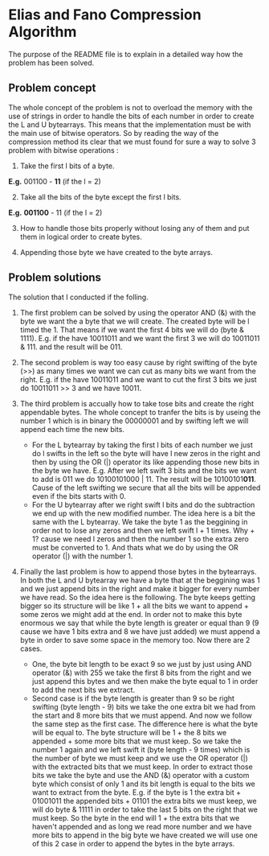 # Elias and Fano Compression Algorithm

The purpose of the README file is to explain in a detailed way how the problem has been solved.

## Problem concept

The whole concept of the problem is not to overload the memory with the use of strings in order to handle the bits of each number in order to create the L and U bytearrays. This means that the implementation must be with the main use of bitwise operators. So by reading the way of the compression method its clear that we must found for sure a way to solve 3 problem with bitwise operations :

1. Take the first l bits of a byte.

**E.g.** 001100 - **11** (if the l = 2)

2. Take all the bits of the byte except the first l bits.

**E.g.** **001100** - 11 (if the l = 2)

3. How to handle those bits properly without losing any of them and put them in logical order to create bytes.

4. Appending those byte we have created to the byte arrays.

## Problem solutions

The solution that I conducted if the folling.

1. The first problem can be solved by using the operator AND (&) with the byte we want the a byte that we will create. The created byte will be l timed the 1. That means if we want the first 4 bits we will do (byte & 1111). E.g. if the have 10011011 and we want the first 3 we will do 10011011 & 111. and the result will be 011.

2. The second problem is way too easy cause by right swifting of the byte (>>) as many times we want we can cut as many bits we want from the right. E.g. if the have 10011011 and we want to cut the first 3 bits we just do 10011011 >> 3 and we have 10011.

3. The third problem is accually how to take tose bits and create the right appendable bytes. The whole concept to tranfer the bits is by useing the number 1 which is in binary the 00000001 and by swifting left we will append each time the new bits.
    - For the L bytearray by taking the first l bits of each number we just do l swifts in the left so the byte will have l new zeros in the right and then by using the OR (|) operator its like appending those new bits in the byte we have. E.g. After we left swift 3 bits and the bits we want to add is 011 we do 10100101000 | 11. The result will be 10100101**011**. Cause of the left swifting we secure that all the bits will be appended even if the bits starts with 0.
    - For the U bytearray after we right swift l bits and do the subtraction we end up with the new modified number. The idea here is a bit the same with the L bytearray. We take the byte 1 as the beggining in order not to lose any zeros and then we left swift l + 1 times. Why + 1? cause we need l zeros and then the number 1 so the extra zero must be converted to 1. And thats what we do by using the OR operator (|) with the number 1. 

4. Finally the last problem is how to append those bytes in the bytearrays. In both the L and U bytearray we have a byte that at the beggining was 1 and we just append bits in the right and make it bigger for every number we have read. So the idea here is the following. The byte keeps getting bigger so its structure will be like 1 + all the bits we want to append + some zeros we might add at the end. In order not to make this byte enormous we say that while the byte length is greater or equal than 9 (9 cause we have 1 bits extra and 8 we have just added) we must append a byte in order to save some space in the memory too. Now there are 2 cases.
    - One, the byte bit length to be exact 9 so we just by just using AND operator (&) with 255 we take the first 8 bits from the right and we just append this bytes and we then make the byte equal to 1 in order to add the next bits we extract.
    - Second case is if the byte length is greater than 9 so be right swifting (byte length - 9) bits we take the one extra bit we had from the start and 8 more bits that we must append. And now we follow the same step as the first case. The difference here is what the byte will be equal to. The byte structure will be 1 + the 8 bits we appended + some more bits that we must keep. So we take the number 1 again and we left swift it (byte length - 9 times) which is the number of byte we must keep and we use the OR operator (|) with the extracted bits that we must keep. In order to extract those bits we take the byte and use the AND (&) operator with a custom byte which consist of only 1 and its bit length is equal to the bits we want to extract from the byte. E.g. 
    if the byte is 1 the extra bit + 01001011 the appended bits + 01101 the extra bits we must keep,  we will do byte & 11111 in order to take the last 5 bits on the right that we must keep. So the byte in the end will 1 + the extra bits that we haven't appended and as long we read more number and we have more bits to append in the big byte we have created we will use one of this 2 case in order to append the bytes in the byte arrays.

